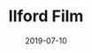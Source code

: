 ---
title: Ilford Film
date: 2019-07-10
path: /film-ilford
category: Film
hashtags:
    - ilford
    - ilfordfilm
---